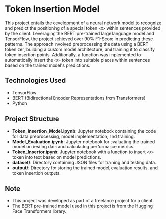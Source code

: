# Token Insertion Model

This project entails the development of a neural network model to recognize and predict the positioning of a special token `<X>` within sentences provided by the client. Leveraging the BERT pre-trained large language model and TensorFlow, the project achieved over 90% F1-Score in predicting these patterns. The approach involved preprocessing the data using a BERT tokenizer, building a custom model architecture, and training it to classify token insertion points. Additionally, a function was implemented to automatically insert the `<X>` token into suitable places within sentences based on the trained model's predictions.

## Technologies Used
- TensorFlow
- BERT (Bidirectional Encoder Representations from Transformers)
- Python

## Project Structure
- **Token_Insertion_Model.ipynb**: Jupyter notebook containing the code for data preprocessing, model implementation, and training.
- **Model_Evaluation.ipynb**: Jupyter notebook for evaluating the trained model on testing data and calculating performance metrics.
- **Token_Insertor.ipynb**: Jupyter notebook with a function to insert `<X>` token into text based on model predictions.
- **dataset/**: Directory containing JSON files for training and testing data.
- **output/**: Directory for storing the trained model, evaluation results, and token insertion outputs.

## Note
- This project was developed as part of a freelance project for a client.
- The BERT pre-trained model used in this project is from the Hugging Face Transformers library.

